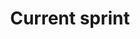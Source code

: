 ---
tags: false
layout: collection
title: Current sprint
description: The current sprint for CRA
pagination:
  data: collections.current-sprint
  reverse: true
  size: 10
permalink: "current-sprint/{% if pagination.pageNumber > 0 %}page/{{ pagination.pageNumber + 1 }}{% endif %}/"
eleventyComputed:
  eleventyNavigation:
    key: "{{ title }}"
    excerpt: "{{ description }}"
    parent: home
---
